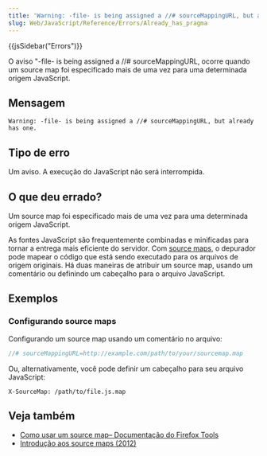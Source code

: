 ```yaml
---
title: 'Warning: -file- is being assigned a //# sourceMappingURL, but already has one'
slug: Web/JavaScript/Reference/Errors/Already_has_pragma
---
```


{{jsSidebar("Errors")}}

O aviso "-file- is being assigned a //# sourceMappingURL, ocorre quando um source map foi especificado mais de uma vez para uma determinada origem JavaScript. 

## Mensagem

```
Warning: -file- is being assigned a //# sourceMappingURL, but already has one.
```

## Tipo de erro

Um aviso. A execução do JavaScript não será interrompida. 

## O que deu errado? 

Um source map foi especificado mais de uma vez para uma determinada origem JavaScript.

As fontes JavaScript são frequentemente combinadas e minificadas para tornar a entrega mais eficiente do servidor. Com [source maps](https://developer.chrome.com/blog/sourcemaps/), o depurador pode mapear o código que está sendo executado para os arquivos de origem originais. Há duas maneiras de atribuir um source map, usando um comentário ou definindo um cabeçalho para o arquivo JavaScript. 

## Exemplos

### Configurando source maps

Configurando um source map usando um comentário no arquivo: 

```js example-good
//# sourceMappingURL=http://example.com/path/to/your/sourcemap.map
```

Ou, alternativamente, você pode definir um cabeçalho para seu arquivo JavaScript: 

```http example-good
X-SourceMap: /path/to/file.js.map
```

## Veja também

- [Como usar um source map– Documentação do Firefox Tools ](https://firefox-source-docs.mozilla.org/devtools-user/debugger/how_to/use_a_source_map/index.html)
- [Introdução aos source maps (2012)](https://developer.chrome.com/blog/sourcemaps/)
